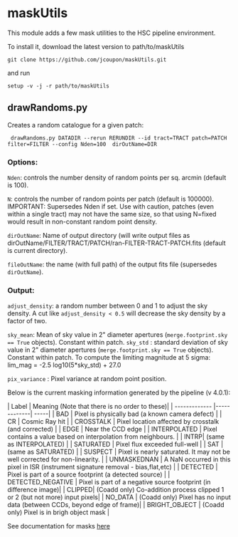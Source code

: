 # maskUtils

This module adds a few mask utilities to the HSC pipeline environment.

To install it, download the latest version to path/to/maskUtils
```
git clone https://github.com/jcoupon/maskUtils.git
```
and run
```
setup -v -j -r path/to/maskUtils
```

## drawRandoms.py

Creates a random catalogue for a given patch:
```
 drawRandoms.py DATADIR --rerun RERUNDIR --id tract=TRACT patch=PATCH filter=FILTER --config Nden=100  dirOutName=DIR  
```

### Options:

```Nden```: controls the number density of random points per sq. arcmin  (default is 100).

```N```: controls the number of random points per patch (default is 100000). IMPORTANT: Supersedes Nden if set. Use with caution, patches (even within a single tract) may not have the same size, so that using N=fixed would result in non-constant random point density.

```dirOutName```: Name of output directory (will write output files as dirOutName/FILTER/TRACT/PATCH/ran-FILTER-TRACT-PATCH.fits (default is current directory).

```fileOutName```: the name (with full path) of the output fits file (supersedes ```dirOutName```).

### Output:

```adjust_density```: a random number between 0 and 1 to adjust the sky density. A cut like ```adjust_density < 0.5``` will decrease the sky density by a factor of two.

```sky_mean```: Mean of sky value in 2" diameter apertures (```merge.footprint.sky == True``` objects). Constant within patch.
```sky_std``` : standard deviation of sky value in 2" diameter apertures (```merge.footprint.sky == True``` objects). Constant within patch. To compute the limiting magnitude at 5 sigma: lim_mag = -2.5 log10(5*sky_std) + 27.0

```pix_variance``` : Pixel variance at random point position.

Below is the current masking information generated by the pipeline (v 4.0.1):

| Label |	Meaning (Note that there is no order to these)|
| ------------- |-------------| -----|
| BAD	| Pixel is physically bad (a known camera defect) |
| CR |	Cosmic Ray hit  |
| CROSSTALK	| Pixel location affected by crosstalk (and corrected)  |
| EDGE   | Near the CCD edge  |
| INTERPOLATED	| Pixel contains a value based on interpolation from neighbours.  |
| INTRP| 	(same as INTERPOLATED)  |
| SATURATED	| Pixel flux exceeded full-well  |
| SAT	| (same as SATURATED)  |
| SUSPECT	| Pixel is nearly saturated. It may not be well corrected for non-linearity.  |
| UNMASKEDNAN	| A NaN occurred in this pixel in ISR (instrument signature removal - bias,flat,etc) |
| DETECTED	| Pixel is part of a source footprint (a detected source) |
| DETECTED\_NEGATIVE	 | Pixel is part of a negative source footprint (in difference image)|
| CLIPPED| 	(Coadd only) Co-addition process clipped 1 or 2 (but not more) input pixels|
| NO_DATA	| (Coadd only) Pixel has no input data (between CCDs, beyond edge of frame)|
| BRIGHT_OBJECT	| (Coadd only) Pixel is in brigh object mask |

See documentation for masks [here](http://hsca.ipmu.jp/hscsphinx/pipeline_tools.html#masks)
